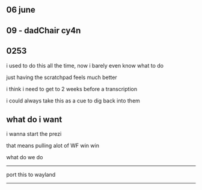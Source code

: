 



















06 june
-

09 - dadChair cy4n
--

0253
---

i used to do this all the time, now i barely even know what to do

just having the scratchpad feels much better

i think i need to get to 2 weeks before a transcription

i could always take this as a cue to dig back into them


what do i want
----

i wanna start the prezi

that means pulling alot of WF 
	win win

what do we do 

---

port this to wayland

---





































































